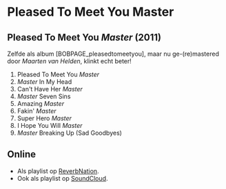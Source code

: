 # Pleased To Meet You Master

## Pleased To Meet You _Master_ (2011)

Zelfde als album [BOBPAGE_pleasedtomeetyou], maar nu ge-(re)mastered door _Maarten van Helden_, klinkt echt beter!

1. Pleased To Meet You _Master_
2. _Master_ In My Head
3. Can't Have Her _Master_
4. _Master_ Seven Sins
5. Amazing _Master_
6. Fakin' _Master_
7. Super Hero _Master_
8. I Hope You Will _Master_
9. _Master_ Breaking Up (Sad Goodbyes)

## Online

* Als playlist op [ReverbNation](http://www.reverbnation.com/playlist/view_playlist/3282143?page_object=artist_795369).
* Ook als playlist op [SoundCloud](https://soundcloud.com/bunch-of-bunk/sets/difficult-2nd).
